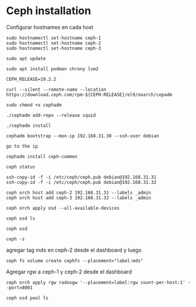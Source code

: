 # Ceph installation
Configurar hostnames en cada host

```
sudo hostnamectl set-hostname ceph-1
sudo hostnamectl set-hostname ceph-2
sudo hostnamectl set-hostname ceph-3
```

```
sudo apt update
```
```
sudo apt install podman chrony lvm2
```
```
CEPH_RELEASE=19.2.2
```
```
curl --silent --remote-name --location https://download.ceph.com/rpm-${CEPH-RELEASE}/el9/noarch/cepadm 
```

```
sudo chmod +x cephadm
```
```
./cephadm add-repo --release squid
```
```
./cephadm install 
```

```
cephadm bootstrap --mon-ip 192.168.31.30 --ssh-user debian
```

```
go to the ip
```

```
cephadm install ceph-common
```

```
ceph status
```

```
ssh-copy-id -f -i /etc/ceph/ceph.pub debian@192.168.31.31
ssh-copy-id -f -i /etc/ceph/ceph.pub debian@192.168.31.32
```

```
ceph orch host add ceph-2 192.168.31.31 --labels _admin
ceph orch host add ceph-3 192.168.31.32 --labels _admin
```
```
ceph orch apply osd --all-available-devices
```

```
ceph osd ls
```
```
ceph osd
```

```
ceph -s
```
agregar tag mds en ceph-2 desde el dashboard y luego

```
ceph fs volume create cephfs --placement="label:mds"
```
Agregar rgw a ceph-1 y ceph-2 desde el dashboard

```
ceph orch apply rgw radosgw '--placement=label:rgw count-per-host:1' --port=8001
```

```
ceph osd pool ls
```
